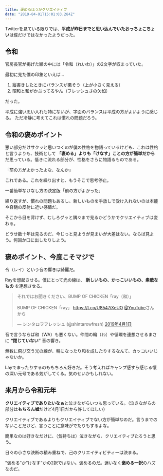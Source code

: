 ```yaml
---
title: 褒めるほうがクリエイティブ
date: "2019-04-01T15:01:03.284Z"
---
```


Twitterを見ている限りでは、**平成が昨日までと思い込んでいたおっちょこちょい**は僕だけではなかったようだった。

## 令和

官房長官が掲げた額の中には「令和（れいわ）」の2文字が収まっていた。

最初に見た僕の印象といえば…

1. 縦書きしたときにバランスが悪そう（上が小さく見える）
2. 昭和と和がかぶってるやん（フレッシュさの欠如）

だった。

平成に強い思い入れも特にないが、字面のバランスは平成の方がよいように感じる。
ただ冷静に考えてこれは慣れの問題だろう。

## 令和の褒めポイント

悪い部分だけサクッと思いつくのが僕の性格を物語っているけども、これは性格と言うよりも、技術として **「褒める」よりも「けなす」ことの方が簡単だから** だ思っている。低きに流れる部分が、性格をさらに物語るものである。

「前の方がよかったよな、なんか」

これである。これを繰り出すと、もうそこで思考停止。

一番簡単なけなし方の決定版「前の方がよかった」

繰り返すが、慣れの問題もあるし、新しいものを手放しで受け入れないのは本能や脊髄の反射に近い感情だ。

そこから目を背けず、むしろグッと隅々まで見るかどうかでクリエイティブは変わる。

どうせ数十年は見るのだ、今じっと見ようが見まいが大差はない。ならば見よう。何回か口に出したりしよう。

## 褒めポイント、今度こそマジで

令（レイ）という音の響きは綺麗だ。

Rayを想起させる。僕にとって光の線は、 **新しいもの、かっこいいもの、素敵なもの** を連想させる。

<blockquote class="twitter-tweet" data-lang="ja"><p lang="ja" dir="ltr">それではお聞きください、BUMP OF CHICKEN「ray（和）」<br><br>BUMP OF CHICKEN「ray」 <a href="https://t.co/U8547iXeUO">https://t.co/U8547iXeUO</a> <a href="https://twitter.com/YouTube?ref_src=twsrc%5Etfw">@YouTube</a>さんから</p>&mdash; シンタロヲフレッシュ (@shintarowfresh) <a href="https://twitter.com/shintarowfresh/status/1112550740088639488?ref_src=twsrc%5Etfw">2019年4月1日</a></blockquote>



音で言うならば和（WA）も悪くない。仲間の輪（わ）や循環を連想させるまさに **“閉じていない”** 音の響き。

無数に飛び交う光の線が、輪になったり和を成したりするなんて、カッコいいじゃないか。

Layでまったりするのももちろん好きだ。そう考えればキャンプ感すら感じる懐の深い元号である気がしてくる。気のせいかもしれない。

## 来月から令和元年

**クリエイティブでありたいなぁ**と泣きながらいつも思っている。（泣きながらの部分は**もちろん嘘**だけど4月1日だから許してほしい）

クリエイティブであるよりもクリエイティブでない方が簡単なのだ。言うまでのないことだけど、言うことに意味がでたりもするよな。

簡単なのは好きなだけに、（気持ちは）泣きながら、クリエイティブたろうと思う。

日々の小さな決断の積み重ねで、己のクリエイティビティーは決まる。

“褒める”か“けなす”かの2択ではない。褒めるのだ。迷いなく**褒める一択**のハズなのだ。
